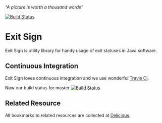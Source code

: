 *“A picture is worth a thousand words”*

[![Build Status](https://travis-ci.org/antonvorobyev/exitsign.svg)](https://travis-ci.org/antonvorobyev/exitsign)

# Exit Sign

Exit Sign is utility library for handy usage of exit statuses in Java software.

## Continuous Integration

Exit Sign loves continuous integration and we use wonderful 
[Travis CI](https://travis-ci.org/antonvorobyev/exitsign). 
 
Now our build status for master [![Build Status](https://travis-ci.org/antonvorobyev/exitsign.svg)](https://travis-ci.org/antonvorobyev/exitsign)

## Related Resource

All bookmarks to related resources are collected at [Delicious](https://delicious.com/anton.vorobyev/exitsign).
